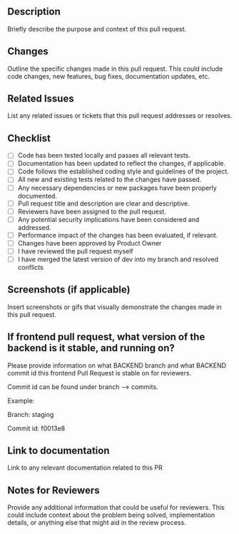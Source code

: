 ## Description

Briefly describe the purpose and context of this pull request.

## Changes

Outline the specific changes made in this pull request. This could include code changes, new features, bug fixes, documentation updates, etc.

## Related Issues

List any related issues or tickets that this pull request addresses or resolves.

## Checklist

- [ ] Code has been tested locally and passes all relevant tests.
- [ ] Documentation has been updated to reflect the changes, if applicable.
- [ ] Code follows the established coding style and guidelines of the project.
- [ ] All new and existing tests related to the changes have passed.
- [ ] Any necessary dependencies or new packages have been properly documented.
- [ ] Pull request title and description are clear and descriptive.
- [ ] Reviewers have been assigned to the pull request.
- [ ] Any potential security implications have been considered and addressed.
- [ ] Performance impact of the changes has been evaluated, if relevant.
- [ ] Changes have been approved by Product Owner
- [ ] I have reviewed the pull request myself
- [ ] I have merged the latest version of dev into my branch and resolved conflicts

## Screenshots (if applicable)

Insert screenshots or gifs that visually demonstrate the changes made in this pull request.

## If frontend pull request, what version of the backend is it stable, and running on? 

Please provide information on what BACKEND branch and what BACKEND commit id this frontend Pull Request is stable on for reviewers.

Commit id can be found under branch --> commits. 

Example:

Branch: staging

Commit id: f0013e8

## Link to documentation
Link to any relevant documentation related to this PR
## Notes for Reviewers
Provide any additional information that could be useful for reviewers. This could include context about the problem being solved, implementation details, or anything else that might aid in the review process.
